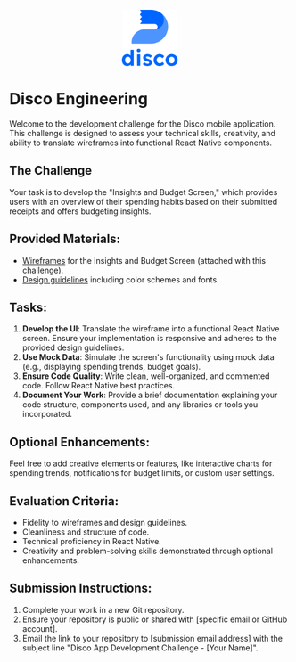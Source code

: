 <p align="center">
<img src="./assets/disco_logo.png" width="100" alt="Disco Logo">
</p>

# Disco Engineering

Welcome to the development challenge for the Disco mobile application. This challenge is designed to assess your technical skills, creativity, and ability to translate wireframes into functional React Native components.

## The Challenge

Your task is to develop the "Insights and Budget Screen," which provides users with an overview of their spending habits based on their submitted receipts and offers budgeting insights.

## Provided Materials:

- [Wireframes](./Wireframe%20v3.0%20-%20Budget.jpg) for the Insights and Budget Screen (attached with this challenge).
- [Design guidelines](./Brand%20Colors.png) including color schemes and fonts.

## Tasks:

1. **Develop the UI**: Translate the wireframe into a functional React Native screen. Ensure your implementation is responsive and adheres to the provided design guidelines.
2. **Use Mock Data**: Simulate the screen's functionality using mock data (e.g., displaying spending trends, budget goals).
3. **Ensure Code Quality**: Write clean, well-organized, and commented code. Follow React Native best practices.
4. **Document Your Work**: Provide a brief documentation explaining your code structure, components used, and any libraries or tools you incorporated.

## Optional Enhancements:
Feel free to add creative elements or features, like interactive charts for spending trends, notifications for budget limits, or custom user settings.

## Evaluation Criteria:

- Fidelity to wireframes and design guidelines.
- Cleanliness and structure of code.
- Technical proficiency in React Native.
- Creativity and problem-solving skills demonstrated through optional enhancements.

## Submission Instructions:

1. Complete your work in a new Git repository.
2. Ensure your repository is public or shared with [specific email or GitHub account].
3. Email the link to your repository to [submission email address] with the subject line "Disco App Development Challenge - [Your Name]".